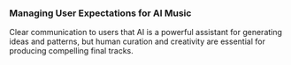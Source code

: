 ### Managing User Expectations for AI Music
Clear communication to users that AI is a powerful assistant for generating ideas and patterns, but human curation and creativity are essential for producing compelling final tracks.
